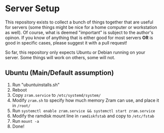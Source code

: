 # Server Setup

This repository exists to collect a bunch of things together that are useful for servers (some things might be nice for a home computer or workstation as well).
Of course, what is deemed "important" is subject to the author's opinon.
If you know of anything that is either good for most servers **OR** is good in specific cases, please suggest it with a pull request!

So far, this repository only expects Ubuntu or Debian running on your server. Some things will work on others, some will not.

## Ubuntu (Main/Default assumption)

1. Run "ubuntuinstalls.sh"
2. Reboot
3. Copy `zram.service` to `/etc/systemd/system/`
4. Modify `zram.sh` to specify how much memory Zram can use, and place it in `/root/`
5. Run `systemctl enable zram.service && systemctl start zram.service`
5. Modify the ramdisk mount line in `ramdiskfstab` and copy to `/etc/fstab`
6. Run `mount -a`
7. Done!